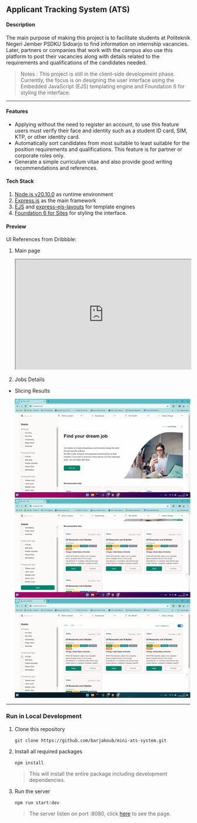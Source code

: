 ## Applicant Tracking System (ATS)

#### Description

The main purpose of making this project is to facilitate students at Politeknik Negeri Jember PSDKU Sidoarjo to find information on internship vacancies. Later, partners or companies that work with the campus also use this platform to post their vacancies along with details related to the requirements and qualifications of the candidates needed.

> Notes : This project is still in the client-side development phase. Currently, the focus is on designing the user interface using the Embedded JavaScript (EJS) templating engine and Foundation 6 for styling the interface.

---

#### Features

- Applying without the need to register an account, to use this feature users must verify their face and identity such as a student ID card, SIM, KTP, or other identity card.
- Automatically sort candidates from most suitable to least suitable for the position requirements and qualifications. This feature is for partner or corporate roles only.
- Generate a simple curriculum vitae and also provide good writing recommendations and references.

#### Tech Stack

1. [Node.js v20.10.0](https://www.npackd.org/p/org.nodejs.NodeJS/20.10) as runtime environment
2. [Express.js](https://expressjs.com/) as the main framework
3. [EJS](https://ejs.co/) and [express-ejs-layouts](https://github.com/Soarez/express-ejs-layouts#readme) for template engines
4. [Foundation 6 for Sites](https://get.foundation/index.html) for styling the interface.

#### Preview

UI References from Dribbble:

1. Main page

    <iframe src="https://codepen.io/team/codepen/embed/preview/PNaGbb" style="width:100%; height:300px;"></iframe>

2. Jobs Details

    

- Slicing Results

    ![Preview 1](https://raw.githubusercontent.com/barjakoub/mini-ats-system/main/public/images/preview/ats-preview-1.png)
    ![Preview 2](https://raw.githubusercontent.com/barjakoub/mini-ats-system/main/public/images/preview/ats-preview-2.png)
    ![Preview 3](https://raw.githubusercontent.com/barjakoub/mini-ats-system/main/public/images/preview/ats-preview-3.png)

---

### Run in Local Development

1. Clone this repository
    ```git
    git clone https://github.com/barjakoub/mini-ats-system.git
    ```
2. Install all required packages
    ```npm
    npm install
    ```
    > This will install the entire package including development dependencies.
3. Run the server
    ```npm
    npm run start:dev
    ```
    > The server listen on port :8080, click [here](http://localhost:8080) to see the page.
